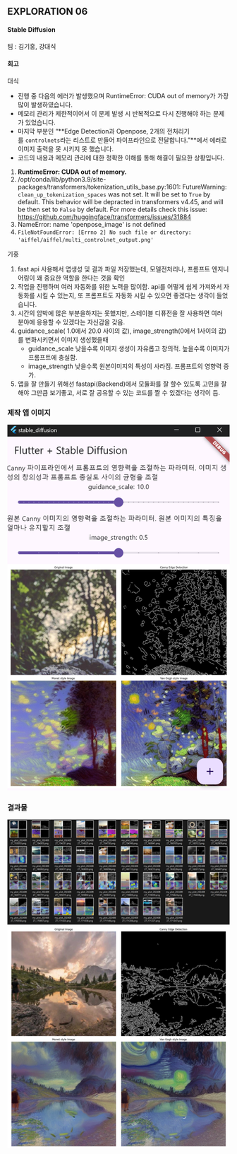 ## EXPLORATION 06

#### Stable Diffusion 

팀 : 김기홍, 강대식

#### 회고

대식

- 진행 중 다음의 에러가 발생했으며 RuntimeError: CUDA out of memory가 가장 많이 발생하였습니다.
- 메모리 관리가 제한적이어서 이 문제 발생 시 반복적으로 다시 진행해야 하는 문제가 있었습니다.
- 마지막 부분인 “**Edge Detection과 Openpose, 2개의 전처리기를 `controlnets`라는 리스트로 만들어 파이프라인으로 전달합니다.”**에서 에러로 이미지 출력을 못 시키지 못 했습니다.  
- 코드의 내용과 메모리 관리에 대한 정확한 이해를 통해 해결이 필요한 상황입니다.

1. **RuntimeError: CUDA out of memory.** 
2. /opt/conda/lib/python3.9/site-packages/transformers/tokenization_utils_base.py:1601: FutureWarning: `clean_up_tokenization_spaces` was not set. It will be set to `True` by default. This behavior will be depracted in transformers v4.45, and will be then set to `False` by default. For more details check this issue: https://github.com/huggingface/transformers/issues/31884
3. NameError: name 'openpose_image' is not defined
4. `FileNotFoundError: [Errno 2] No such file or directory: 'aiffel/aiffel/multi_controlnet_output.png'`

기홍

1. fast api 사용해서 앱생성 및 결과 파일 저장했는데, 모델전처리나, 프롬프트 엔지니어링이 꽤 중요한 역할을 한다는 것을 확인
2. 작업을 진행하며 여러 자동화를 위한 노력을 많이함. api를 어떻게 쉽게 가져와서 자동화를 시킬 수 있는지, 또 프롬프트도 자동화 시킬 수 있으면 좋겠다는 생각이 들었습니다.
3. 시간의 압박에 많은 부분을하지는 못했지만, 스테이블 디퓨전을 잘 사용하면 여러 분야에 응용할 수 있겠다는 자신감을 갖음. 
4. guidance_scale( 1.0에서 20.0 사이의 값), image_strength(0에서 1사이의 값) 를 변화시키면서 이미지 생성했을때 
    - guidance_scale 낮을수록 이미지 생성이 자유롭고 창의적. 높을수록 이미지가 프롬프트에 충실함.
    - image_strength 낮을수록 원본이미지의 특성이 사라짐. 프롬프트의 영향력 증가.
5. 앱을 잘 만들기 위해선 fastapi(Backend)에서 모듈화를 잘 할수 있도록 고민을 잘 해야 그만큼 보기좋고, 서로 잘 공유할 수 있는 코드를 짤 수 있겠다는 생각이 듬.

### 제작 앱 이미지

![alt text](image1.png)

### 결과물
![alt text](image.png)
![alt text](my_plot_20240827_171247.png)